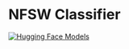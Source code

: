 # NFSW Classifier

[![Hugging Face Models](https://img.shields.io/badge/%F0%9F%A4%97%20Hugging%20Face-Models-blue)](https://huggingface.co/filipsedivy/nfsw-classifier-v1)
